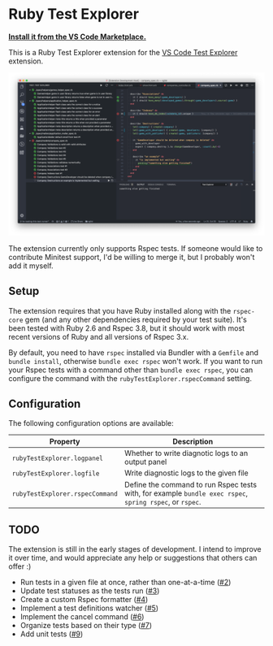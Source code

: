# Ruby Test Explorer
**[Install it from the VS Code Marketplace.](https://marketplace.visualstudio.com/items?itemName=connorshea.vscode-ruby-test-adapter)**

This is a Ruby Test Explorer extension for the [VS Code Test Explorer](https://marketplace.visualstudio.com/items?itemName=hbenl.vscode-test-explorer) extension.

![An example screenshot of the extension in use](/img/screenshot.png)

The extension currently only supports Rspec tests.
If someone would like to contribute Minitest support, I'd be willing to merge it, but I probably won't add it myself.

## Setup

The extension requires that you have Ruby installed along with the `rspec-core` gem (and any other dependencies required by your test suite). It's been tested with Ruby 2.6 and Rspec 3.8, but it should work with most recent versions of Ruby and all versions of Rspec 3.x.

By default, you need to have `rspec` installed via Bundler with a `Gemfile` and `bundle install`, otherwise `bundle exec rspec` won't work. If you want to run your Rspec tests with a command other than `bundle exec rspec`, you can configure the command with the `rubyTestExplorer.rspecCommand` setting.

## Configuration

The following configuration options are available:

Property                            | Description
------------------------------------|---------------------------------------------------------------
`rubyTestExplorer.logpanel`         | Whether to write diagnotic logs to an output panel
`rubyTestExplorer.logfile`          | Write diagnostic logs to the given file
`rubyTestExplorer.rspecCommand`     | Define the command to run Rspec tests with, for example `bundle exec rspec`, `spring rspec`, or `rspec`.

## TODO

The extension is still in the early stages of development. I intend to improve it over time, and would appreciate any help or suggestions that others can offer :)

- Run tests in a given file at once, rather than one-at-a-time ([#2](https://github.com/connorshea/vscode-ruby-test-adapter/issues/2))
- Update test statuses as the tests run ([#3](https://github.com/connorshea/vscode-ruby-test-adapter/issues/3))
- Create a custom Rspec formatter ([#4](https://github.com/connorshea/vscode-ruby-test-adapter/issues/4))
- Implement a test definitions watcher ([#5](https://github.com/connorshea/vscode-ruby-test-adapter/issues/5))
- Implement the cancel command ([#6](https://github.com/connorshea/vscode-ruby-test-adapter/issues/6))
- Organize tests based on their type ([#7](https://github.com/connorshea/vscode-ruby-test-adapter/issues/7))
- Add unit tests ([#9](https://github.com/connorshea/vscode-ruby-test-adapter/issues/9))
